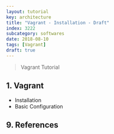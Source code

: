 ```yaml
---
layout: tutorial
key: architecture
title: "Vagrant - Installation - Draft"
index: 3222
subcategory: softwares
date: 2018-08-10
tags: [Vagrant]
draft: true
---
```


> Vagrant Tutorial

## 1. Vagrant
* Installation
* Basic Configuration


## 9. References

